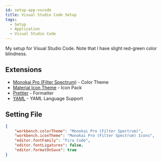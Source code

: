 ```yaml
---
id: setup-app-vscode
title: Visual Studio Code Setup
tags:
  - Setup
  - Application
  - Visual Studio Code
---
```


My setup for Visual Studio Code. Note that I have slight red-green color blindness.

## Extensions

- [Monokai Pro (Filter Spectrum)](https://marketplace.visualstudio.com/items?itemName=monokai.theme-monokai-pro-vscode) - Color Theme
- [Material Icon Theme](https://marketplace.visualstudio.com/items?itemName=PKief.material-icon-theme) - Icon Pack
- [Prettier](https://marketplace.visualstudio.com/items?itemName=esbenp.prettier-vscode) - Formatter
- [YAML](https://marketplace.visualstudio.com/items?itemName=redhat.vscode-yaml) - YAML Language Support

## Setting File

```json:settings.json
{
    "workbench.colorTheme": "Monokai Pro (Filter Spectrum)",
    "workbench.iconTheme": "Monokai Pro (Filter Spectrum) Icons",
    "editor.fontFamily": "Fira Code",
    "editor.fontLigatures": false,
    "editor.formatOnSave": true
}
```
